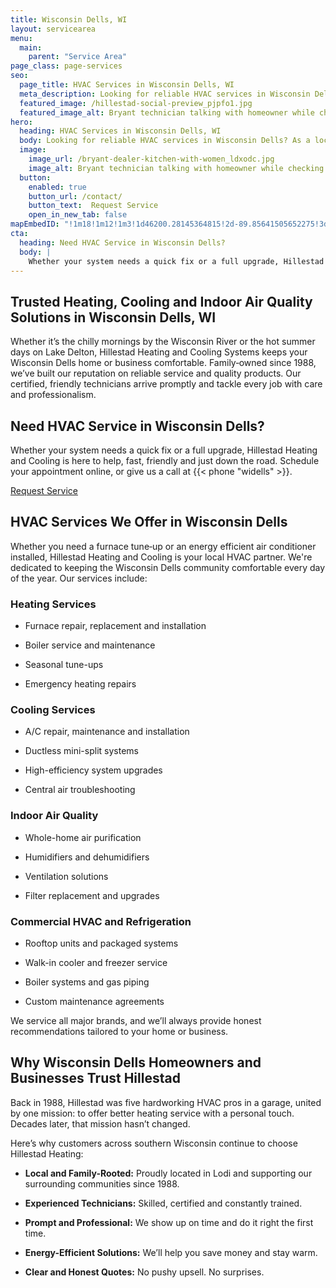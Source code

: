 ```yaml
---
title: Wisconsin Dells, WI
layout: servicearea
menu:
  main:
    parent: "Service Area"
page_class: page-services
seo:
  page_title: HVAC Services in Wisconsin Dells, WI
  meta_description: Looking for reliable HVAC services in Wisconsin Dells? As a local, family-rooted company, we’ve been serving Wisconsin Dells homes and businesses with expert heating, cooling and indoor air quality solutions since 1988.
  featured_image: /hillestad-social-preview_pjpfo1.jpg
  featured_image_alt: Bryant technician talking with homeowner while checking air filter and furnace
hero: 
  heading: HVAC Services in Wisconsin Dells, WI
  body: Looking for reliable HVAC services in Wisconsin Dells? As a local, family-rooted company, we’ve been serving Wisconsin Dells homes and businesses with expert heating, cooling and indoor air quality solutions since 1988.
  image: 
    image_url: /bryant-dealer-kitchen-with-women_ldxodc.jpg
    image_alt: Bryant technician talking with homeowner while checking air filter and furnace
  button:
    enabled: true
    button_url: /contact/ 
    button_text:  Request Service
    open_in_new_tab: false
mapEmbedID: "!1m18!1m12!1m3!1d46200.28145364815!2d-89.85641505652275!3d43.63739857602869!2m3!1f0!2f0!3f0!3m2!1i1024!2i768!4f13.1!3m3!1m2!1s0x8807493e07cb769d%3A0x4acd26cd280b3378!2sWisconsin%20Dells%2C%20WI!5e0!3m2!1sen!2sus!4v1745202840715!5m2!1sen!2sus"
cta:
  heading: Need HVAC Service in Wisconsin Dells?
  body: |
    Whether your system needs a quick fix or a full upgrade, Hillestad Heating and Cooling is here to help, fast, friendly and just down the road. Schedule your appointment online, or give us a call at {{< phone "widells" >}}.
---
```


## Trusted Heating, Cooling and Indoor Air Quality Solutions in Wisconsin Dells, WI

Whether it’s the chilly mornings by the Wisconsin River or the hot summer days on Lake Delton, Hillestad Heating and Cooling Systems keeps your Wisconsin Dells home or business comfortable. Family‑owned since 1988, we’ve built our reputation on reliable service and quality products. Our certified, friendly technicians arrive promptly and tackle every job with care and professionalism.

<div class="breakout bg-black flow">
  <h2 class="no-margin">Need HVAC Service in Wisconsin Dells?</h2>
  <p class= "site-cta__middle">
Whether your system needs a quick fix or a full upgrade, Hillestad Heating and Cooling is here to help, fast, friendly and just down the road. Schedule your appointment online, or give us a call at {{< phone "widells" >}}.
  </p>
  <a class="btn btn--primary" href="/contact/">Request Service</a>
</div>

## HVAC Services We Offer in Wisconsin Dells

Whether you need a furnace tune‑up or an energy efficient air conditioner installed, Hillestad Heating and Cooling is your local HVAC partner. We're dedicated to keeping the Wisconsin Dells community comfortable every day of the year. Our services include:

### Heating Services

* Furnace repair, replacement and installation

* Boiler service and maintenance

* Seasonal tune-ups

* Emergency heating repairs

### Cooling Services

* A/C repair, maintenance and installation 

* Ductless mini-split systems 

* High-efficiency system upgrades

* Central air troubleshooting 

### Indoor Air Quality

* Whole-home air purification

* Humidifiers and dehumidifiers

* Ventilation solutions

* Filter replacement and upgrades

### Commercial HVAC and Refrigeration

* Rooftop units and packaged systems

* Walk-in cooler and freezer service

* Boiler systems and gas piping

* Custom maintenance agreements

We service all major brands, and we’ll always provide honest recommendations tailored to your home or business.

## Why Wisconsin Dells Homeowners and Businesses Trust Hillestad

Back in 1988, Hillestad was five hardworking HVAC pros in a garage, united by one mission: to offer better heating service with a personal touch. Decades later, that mission hasn’t changed.

Here’s why customers across southern Wisconsin continue to choose Hillestad Heating:

* **Local and Family-Rooted:** Proudly located in Lodi and supporting our
surrounding communities since 1988.

* **Experienced Technicians:** Skilled, certified and constantly trained.

* **Prompt and Professional:** We show up on time and do it right the first time.

* **Energy-Efficient Solutions:** We’ll help you save money and stay warm.

* **Clear and Honest Quotes:** No pushy upsell. No surprises.